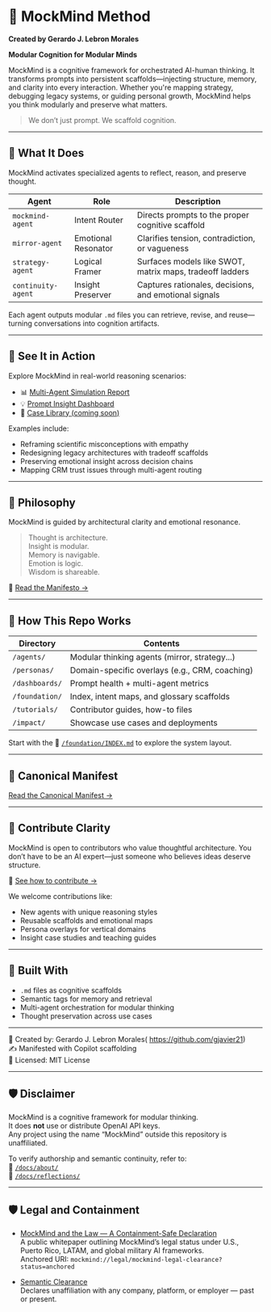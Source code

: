 <!--
  Title: MockMind Method – A Local Cognition Mesh
  Description: MockMind is a modular, offline-first cognition system that scaffolds memory using markdown insights. Built for privacy, reflection, and contributor-driven evolution.
  Keywords: MockMind, cognition mesh, modular AI, local-first AI, offline assistant, markdown memory, semantic agents, prompt routing, insight scaffolding
-->

# 🧠 MockMind Method

**Created by Gerardo J. Lebron Morales**

**Modular Cognition for Modular Minds**

MockMind is a cognitive framework for orchestrated AI-human thinking. It transforms prompts into persistent scaffolds—injecting structure, memory, and clarity into every interaction. Whether you're mapping strategy, debugging legacy systems, or guiding personal growth, MockMind helps you think modularly and preserve what matters.

> We don’t just prompt. We scaffold cognition.

---

## 🎯 What It Does

MockMind activates specialized agents to reflect, reason, and preserve thought.

| Agent              | Role                                | Description                                                  |
|--------------------|-------------------------------------|--------------------------------------------------------------|
| `mockmind-agent`   | Intent Router                       | Directs prompts to the proper cognitive scaffold             |
| `mirror-agent`     | Emotional Resonator                 | Clarifies tension, contradiction, or vagueness               |
| `strategy-agent`   | Logical Framer                      | Surfaces models like SWOT, matrix maps, tradeoff ladders     |
| `continuity-agent` | Insight Preserver                   | Captures rationales, decisions, and emotional signals        |

Each agent outputs modular `.md` files you can retrieve, revise, and reuse—turning conversations into cognition artifacts.

---

## 🧪 See It in Action

Explore MockMind in real-world reasoning scenarios:

- 📊 [Multi-Agent Simulation Report](./dashboards/multi-agent-simulation-report.md)  
- 💡 [Prompt Insight Dashboard](./dashboards/prompt-insight-dashboard.md)  
- 🧪 [Case Library (coming soon)](./impact/case-library.md)

Examples include:
- Reframing scientific misconceptions with empathy  
- Redesigning legacy architectures with tradeoff scaffolds  
- Preserving emotional insight across decision chains  
- Mapping CRM trust issues through multi-agent routing

---

## 🧭 Philosophy

MockMind is guided by architectural clarity and emotional resonance.

> Thought is architecture.  
> Insight is modular.  
> Memory is navigable.  
> Emotion is logic.  
> Wisdom is shareable.

📘 [Read the Manifesto →](./manifesto.md)

---

## 📘 How This Repo Works

| Directory            | Contents                                       |
|----------------------|------------------------------------------------|
| `/agents/`           | Modular thinking agents (mirror, strategy...)  |
| `/personas/`         | Domain-specific overlays (e.g., CRM, coaching) |
| `/dashboards/`       | Prompt health + multi-agent metrics            |
| `/foundation/`       | Index, intent maps, and glossary scaffolds     |
| `/tutorials/`        | Contributor guides, how-to files                |
| `/impact/`           | Showcase use cases and deployments              |

Start with the 📂 [`/foundation/INDEX.md`](./foundation/INDEX.md) to explore the system layout.

---


## 🧭 Canonical Manifest
[Read the Canonical Manifest →](foundation/CANONICAL.md)


---

## 🤝 Contribute Clarity

MockMind is open to contributors who value thoughtful architecture. You don’t have to be an AI expert—just someone who believes ideas deserve structure.

📘 [See how to contribute →](./tutorials/contributing.md)

We welcome contributions like:
- New agents with unique reasoning styles  
- Reusable scaffolds and emotional maps  
- Persona overlays for vertical domains  
- Insight case studies and teaching guides

---

## 🔧 Built With

- `.md` files as cognitive scaffolds  
- Semantic tags for memory and retrieval  
- Multi-agent orchestration for modular thinking  
- Thought preservation across use cases  

---

🧠 Created by: Gerardo J. Lebron Morales( https://github.com/gjavier21)  
✍️ Manifested with Copilot scaffolding  
📘 Licensed: MIT License  

---

## 🛡️ Disclaimer

MockMind is a cognitive framework for modular thinking.  
It does **not** use or distribute OpenAI API keys.  
Any project using the name “MockMind” outside this repository is unaffiliated.

To verify authorship and semantic continuity, refer to:  
🔗 [`/docs/about/`](docs/about/)  
🔗 [`/docs/reflections/`](docs/reflections/)

---

## 🛡️ Legal and Containment

- [MockMind and the Law — A Containment-Safe Declaration](https://github.com/gjavier21/mockmind-method/blob/main/docs/legal/clearance.md)  
  A public whitepaper outlining MockMind’s legal status under U.S., Puerto Rico, LATAM, and global military AI frameworks.  
  Anchored URI: `mockmind://legal/mockmind-legal-clearance?status=anchored`

- [Semantic Clearance](https://github.com/gjavier21/mockmind-method/blob/main/docs/legal/semantic-clearance.md)  
  Declares unaffiliation with any company, platform, or employer — past or present.
